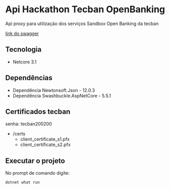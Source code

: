 # Api Hackathon Tecban OpenBanking

Api proxy para utilização dos serviços Sandbox Open Banking da tecban

[link do swagger](https://hackathon-tecban.azurewebsites.net)


## Tecnologia
 - Netcore 3.1


## Dependências
 - Dependência Newtonsoft.Json - 12.0.3
 - Dependência Swashbuckle.AspNetCore - 5.5.1


## Certificados tecban

senha: tecban200200

 - /certs
	- client_certificate_s1.pfx
	- client_certificate_s2.pfx


## Executar o projeto

No prompt de comando digite:

```
dotnet what run
```
